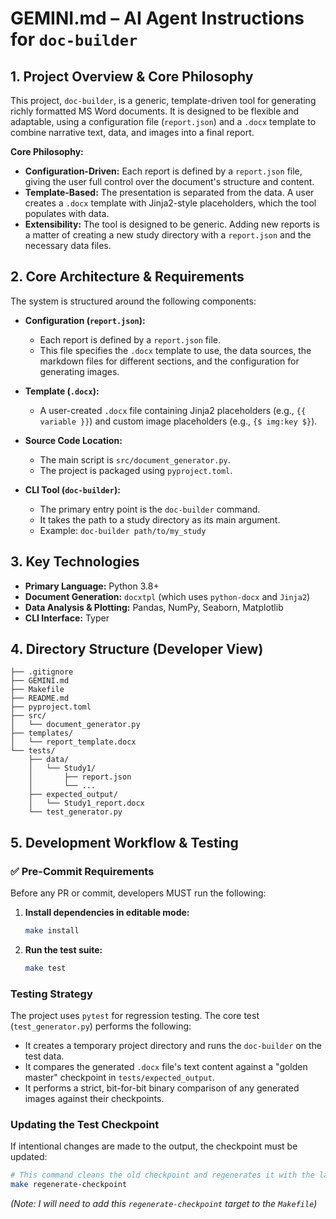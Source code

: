# GEMINI.md – AI Agent Instructions for `doc-builder`

## 1. Project Overview & Core Philosophy

This project, `doc-builder`, is a generic, template-driven tool for generating richly formatted MS Word documents. It is designed to be flexible and adaptable, using a configuration file (`report.json`) and a `.docx` template to combine narrative text, data, and images into a final report.

**Core Philosophy:**
- **Configuration-Driven:** Each report is defined by a `report.json` file, giving the user full control over the document's structure and content.
- **Template-Based:** The presentation is separated from the data. A user creates a `.docx` template with Jinja2-style placeholders, which the tool populates with data.
- **Extensibility:** The tool is designed to be generic. Adding new reports is a matter of creating a new study directory with a `report.json` and the necessary data files.

## 2. Core Architecture & Requirements

The system is structured around the following components:

- **Configuration (`report.json`):**
  - Each report is defined by a `report.json` file.
  - This file specifies the `.docx` template to use, the data sources, the markdown files for different sections, and the configuration for generating images.

- **Template (`.docx`):**
  - A user-created `.docx` file containing Jinja2 placeholders (e.g., `{{ variable }}`) and custom image placeholders (e.g., `{$ img:key $}`).

- **Source Code Location:**
  - The main script is `src/document_generator.py`.
  - The project is packaged using `pyproject.toml`.

- **CLI Tool (`doc-builder`):**
  - The primary entry point is the `doc-builder` command.
  - It takes the path to a study directory as its main argument.
  - Example: `doc-builder path/to/my_study`

## 3. Key Technologies

- **Primary Language:** Python 3.8+
- **Document Generation:** `docxtpl` (which uses `python-docx` and `Jinja2`)
- **Data Analysis & Plotting:** Pandas, NumPy, Seaborn, Matplotlib
- **CLI Interface:** Typer

## 4. Directory Structure (Developer View)

```
├── .gitignore
├── GEMINI.md
├── Makefile
├── README.md
├── pyproject.toml
├── src/
│   └── document_generator.py
├── templates/
│   └── report_template.docx
└── tests/
    ├── data/
    │   └── Study1/
    │       ├── report.json
    │       └── ...
    ├── expected_output/
    │   └── Study1_report.docx
    └── test_generator.py
```

## 5. Development Workflow & Testing

### ✅ Pre-Commit Requirements

Before any PR or commit, developers MUST run the following:

1.  **Install dependencies in editable mode:**
    ```bash
    make install
    ```
2.  **Run the test suite:**
    ```bash
    make test
    ```

### Testing Strategy

The project uses `pytest` for regression testing. The core test (`test_generator.py`) performs the following:
-   It creates a temporary project directory and runs the `doc-builder` on the test data.
-   It compares the generated `.docx` file's text content against a "golden master" checkpoint in `tests/expected_output`.
-   It performs a strict, bit-for-bit binary comparison of any generated images against their checkpoints.

### Updating the Test Checkpoint

If intentional changes are made to the output, the checkpoint must be updated:
```bash
# This command cleans the old checkpoint and regenerates it with the latest output
make regenerate-checkpoint 
```
*(Note: I will need to add this `regenerate-checkpoint` target to the `Makefile`)*
